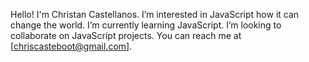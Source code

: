 Hello! I'm Christan Castellanos. I’m interested in JavaScript how it can change the world. I’m currently learning JavaScript. I’m looking to collaborate on JavaScript projects. You can reach me at [chriscasteboot@gmail.com].
